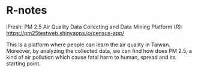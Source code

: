 # R-notes
iFresh: PM 2.5 Air Quality Data Collecting and Data Mining Platform (R): 
https://pm25testweb.shinyapps.io/census-app/

This is a platform where people can learn the air quality in Taiwan. Moreover, by analyzing the collected data, we can find how does PM 2.5, a kind of air pollution which cause fatal harm to human, spread and its starting point.

